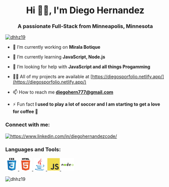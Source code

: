 <h1 align="center">Hi 👋🏽, I'm Diego Hernandez</h1>
<h3 align="center">A passionate Full-Stack from Minneapolis, Minnesota</h3>

<p align="left"> <a href="https://github.com/ryo-ma/github-profile-trophy"><img src="https://github-profile-trophy.vercel.app/?username=dhhz19" alt="dhhz19" /></a> </p>

- 🔭 I’m currently working on **Mirala Botique**

- 🌱 I’m currently learning **JavaScript, Node.js**

- 🤝 I’m looking for help with **JavaScript and all things Progamming**

- 👨‍💻 All of my projects are available at [https://diegosporfolio.netlify.app/](https://diegosporfolio.netlify.app/)

- 📫 How to reach me **diegohern777@gmail.com**

- ⚡ Fun fact **I used to play a lot of soccer and I am starting to get a love for coffee 🥹**

<h3 align="left">Connect with me:</h3>
<p align="left">
<a href="https://linkedin.com/in/https://www.linkedin.com/in/diegohernandezcode/" target="blank"><img align="center" src="https://raw.githubusercontent.com/rahuldkjain/github-profile-readme-generator/master/src/images/icons/Social/linked-in-alt.svg" alt="https://www.linkedin.com/in/diegohernandezcode/" height="30" width="40" /></a>
</p>

<h3 align="left">Languages and Tools:</h3>
<p align="left"> <a href="https://www.w3schools.com/css/" target="_blank" rel="noreferrer"> <img src="https://raw.githubusercontent.com/devicons/devicon/master/icons/css3/css3-original-wordmark.svg" alt="css3" width="40" height="40"/> </a> <a href="https://www.w3.org/html/" target="_blank" rel="noreferrer"> <img src="https://raw.githubusercontent.com/devicons/devicon/master/icons/html5/html5-original-wordmark.svg" alt="html5" width="40" height="40"/> </a> <a href="https://www.java.com" target="_blank" rel="noreferrer"> <img src="https://raw.githubusercontent.com/devicons/devicon/master/icons/java/java-original.svg" alt="java" width="40" height="40"/> </a> <a href="https://developer.mozilla.org/en-US/docs/Web/JavaScript" target="_blank" rel="noreferrer"> <img src="https://raw.githubusercontent.com/devicons/devicon/master/icons/javascript/javascript-original.svg" alt="javascript" width="40" height="40"/> </a> <a href="https://nodejs.org" target="_blank" rel="noreferrer"> <img src="https://raw.githubusercontent.com/devicons/devicon/master/icons/nodejs/nodejs-original-wordmark.svg" alt="nodejs" width="40" height="40"/> </a> </p>

<p><img align="center" src="https://github-readme-streak-stats.herokuapp.com/?user=dhhz19&" alt="dhhz19" /></p>

